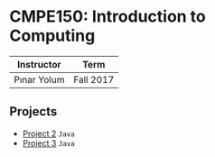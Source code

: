 # CMPE150: Introduction to Computing

| Instructor | Term |
|------------|-------------|
| Pınar Yolum | Fall 2017|

## Projects
- [Project 2](/Project2) `Java`
- [Project 3](/Project3) `Java`
